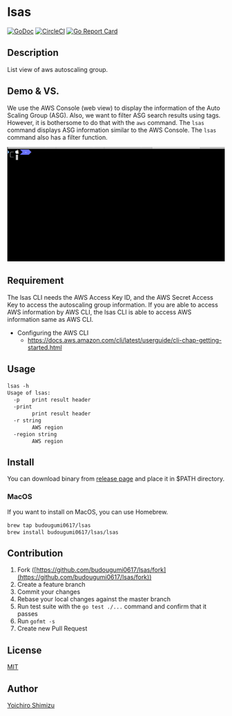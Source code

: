 lsas
====

[![GoDoc](https://godoc.org/github.com/budougumi0617/lsas?status.svg)](https://godoc.org/github.com/budougumi0617/lsas)
[![CircleCI](https://img.shields.io/circleci/project/github/budougumi0617/lsas.svg)](https://circleci.com/gh/budougumi0617/lsas/tree/master)
[![Go Report Card](https://goreportcard.com/badge/github.com/budougumi0617/lsas)](https://goreportcard.com/report/github.com/budougumi0617/lsas)

## Description
List view of aws autoscaling group.

## Demo & VS.
We use the AWS Console (web view) to display the information of the Auto Scaling Group (ASG). Also, we want to filter ASG search results using tags.
However, it is bothersome to do that with the `aws` command.
The `lsas` command displays ASG information similar to the AWS Console. The `lsas` command also has a filter function.

![aws command vs lsas](demo.gif)

## Requirement
The lsas CLI needs the AWS Access Key ID, and the AWS Secret Access Key to access the autoscaling group information.
If you are able to access AWS information by AWS CLI, the lsas CLI is able to access AWS information same as AWS CLI.

- Configuring the AWS CLI
  - https://docs.aws.amazon.com/cli/latest/userguide/cli-chap-getting-started.html


## Usage

```
lsas -h
Usage of lsas:
  -p	print result header
  -print
    	print result header
  -r string
    	AWS region
  -region string
    	AWS region
```

## Install
You can download binary from [release page](https://github.com/budougumi0617/lsas/releases) and place it in $PATH directory.

### MacOS
If you want to install on MacOS, you can use Homebrew.
```
brew tap budougumi0617/lsas
brew install budougumi0617/lsas/lsas
```


## Contribution
1. Fork ([https://github.com/budougumi0617/lsas/fork](https://github.com/budougumi0617/lsas/fork))
2. Create a feature branch
3. Commit your changes
4. Rebase your local changes against the master branch
5. Run test suite with the `go test ./...` command and confirm that it passes
6. Run `gofmt -s`
7. Create new Pull Request

## License

[MIT](https://github.com/budougumi0617/lsas/blob/master/LICENSE)

## Author

[Yoichiro Shimizu](https://github.com/budougumi0617)

